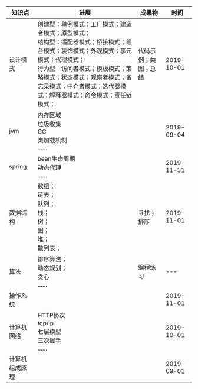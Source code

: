 | 知识点         | 进展                                                         | 成果物               | 时间       |
| -------------- | ------------------------------------------------------------ | -------------------- | ---------- |
| 设计模式       | 创建型：单例模式；工厂模式；建造者模式；原型模式；<br>结构型：适配器模式；桥接模式；组合模式；装饰模式；外观模式；享元模式；代理模式；<br>行为型：访问者模式；模板模式；策略模式；状态模式；观察者模式；备忘录模式；中介者模式；迭代器模式；解释器模式；命令模式；责任链模式； | 代码示例；类图；总结 | 2019-10-01 |
| jvm            | 内存区域<br>垃圾收集<br>GC<br>类加载机制<br>......           |                      | 2019-09-04 |
| spring         | bean生命周期<br>动态代理<br>......                           |                      | 2019-11-31 |
| 数据结构       | 数组；<br>链表；<br>队列；<br>栈；<br>树；<br>图；<br>堆；<br>散列表； | 寻找；排序           | 2019-11-01 |
| 算法           | 排序算法；<br>动态规划；<br>贪心<br>......                   | 编程练习             | ---        |
| 操作系统       |                                                              |                      | 2019-11-01 |
| 计算机网络     | HTTP协议<br>tcp/ip<br>七层模型<br>三次握手<br>......         |                      | 2019-10-01 |
| 计算机组成原理 |                                                              |                      | 2019-09-01 |
